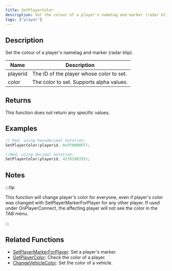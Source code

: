 ```yaml
---
title: SetPlayerColor
description: Set the colour of a player's nametag and marker (radar blip).
tags: ["player"]
---
```


## Description

Set the colour of a player's nametag and marker (radar blip).

| Name     | Description                              |
| -------- | ---------------------------------------- |
| playerid | The ID of the player whose color to set. |
| color    | The color to set. Supports alpha values. |

## Returns

This function does not return any specific values.

## Examples

```c
// Red, using hexadecimal notation:
SetPlayerColor(playerid, 0xFF0000FF);

//Red, using decimal notation:
SetPlayerColor(playerid, 4278190335);
```

## Notes

:::tip

This function will change player's color for everyone, even if player's color was changed with SetPlayerMarkerForPlayer for any other player. If used under OnPlayerConnect, the affecting player will not see the color in the TAB menu.

:::

## Related Functions

- [SetPlayerMarkerForPlayer](SetPlayerMarkerForPlayer.md): Set a player's marker.
- [GetPlayerColor](GetPlayerColor.md): Check the color of a player.
- [ChangeVehicleColor](ChangeVehicleColor.md): Set the color of a vehicle.
